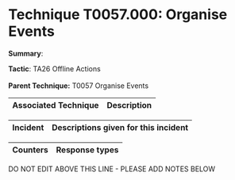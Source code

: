 # Technique T0057.000: Organise Events

**Summary**: 

**Tactic**: TA26 Offline Actions <br><br>**Parent Technique:** T0057 Organise Events


| Associated Technique | Description |
| --------- | ------------------------- |



| Incident | Descriptions given for this incident |
| -------- | -------------------- |



| Counters | Response types |
| -------- | -------------- |


DO NOT EDIT ABOVE THIS LINE - PLEASE ADD NOTES BELOW